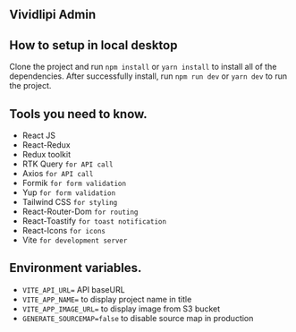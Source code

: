 ## Vividlipi Admin

## How to setup in local desktop

Clone the project and run `npm install` or `yarn install` to install all of the dependencies. After successfully install, run `npm run dev` or `yarn dev` to run the project.

## Tools you need to know.

- React JS
- React-Redux
- Redux toolkit
- RTK Query `for API call`
- Axios `for API call`
- Formik `for form validation`
- Yup `for form validation`
- Tailwind CSS `for styling`
- React-Router-Dom `for routing`
- React-Toastify `for toast notification`
- React-Icons `for icons`
- Vite `for development server`

## Environment variables.

- `VITE_API_URL=` API baseURL
- `VITE_APP_NAME=` to display project name in title
- `VITE_APP_IMAGE_URL=` to display image from S3 bucket
- `GENERATE_SOURCEMAP=false` to disable source map in production
